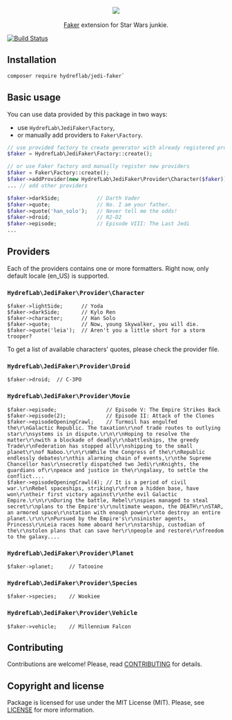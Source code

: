 <p align="center">
    <img src="https://user-images.githubusercontent.com/9950778/34909614-eab4956c-f8a4-11e7-974e-067cd19f6803.png" />
    <br /><br />
    <a href="https://github.com/fzaninotto/Faker" target="_blank">Faker</a> extension for Star Wars junkie.
</p>

[![Build Status](https://travis-ci.org/HydrefLab/jedi-faker.svg?branch=master)](https://travis-ci.org/HydrefLab/jedi-faker)

## Installation

```sh
composer require hydreflab/jedi-faker`
```

## Basic usage

You can use data provided by this package in two ways:
- use `HydrefLab\JediFaker\Factory`,
- or manually add providers to `Faker\Factory`.

```php
// use provided factory to create generator with already registered providers
$faker = HydrefLab\JediFaker\Factory::create();

// or use Faker factory and manually register new providers
$faker = Faker\Factory::create();
$faker->addProvider(new HydrefLab\JediFaker\Provider\Character($faker));
... // add other providers

$faker->darkSide;            // Darth Vader
$faker->quote;               // No. I am your father.
$faker->quote('han_solo');   // Never tell me the odds!
$faker->droid;               // R2-D2
$faker->episode;             // Episode VIII: The Last Jedi
...
```

## Providers

Each of the providers contains one or more formatters. Right now, only default locale (en_US) is supported.

### `HydrefLab\JediFaker\Provider\Character`
```
$faker->lightSide;      // Yoda
$faker->darkSide;       // Kylo Ren
$faker->character;      // Han Solo
$faker->quote;          // Now, young Skywalker, you will die.
$faker->quote('leia');  // Aren't you a little short for a storm trooper?
```
To get a list of available characters' quotes, please check the provider file.

### `HydrefLab\JediFaker\Provider\Droid`
```
$faker->droid;  // C-3PO
```

### `HydrefLab\JediFaker\Provider\Movie`
```
$faker->episode;                // Episode V: The Empire Strikes Back
$faker->episode(2);             // Episode II: Attack of the Clones
$faker->episodeOpeningCrawl;    // Turmoil has engulfed the\r\nGalactic Republic. The taxation\r\nof trade routes to outlying star\r\nsystems is in dispute.\r\n\r\nHoping to resolve the matter\r\nwith a blockade of deadly\r\nbattleships, the greedy Trade\r\nFederation has stopped all\r\nshipping to the small planet\r\nof Naboo.\r\n\r\nWhile the Congress of the\r\nRepublic endlessly debates\r\nthis alarming chain of events,\r\nthe Supreme Chancellor has\r\nsecretly dispatched two Jedi\r\nKnights, the guardians of\r\npeace and justice in the\r\ngalaxy, to settle the conflict....
$faker->episodeOpeningCrawl(4); // It is a period of civil war.\r\nRebel spaceships, striking\r\nfrom a hidden base, have won\r\ntheir first victory against\r\nthe evil Galactic Empire.\r\n\r\nDuring the battle, Rebel\r\nspies managed to steal secret\r\nplans to the Empire's\r\nultimate weapon, the DEATH\r\nSTAR, an armored space\r\nstation with enough power\r\nto destroy an entire planet.\r\n\r\nPursued by the Empire's\r\nsinister agents, Princess\r\nLeia races home aboard her\r\nstarship, custodian of the\r\nstolen plans that can save her\r\npeople and restore\r\nfreedom to the galaxy....
```

### `HydrefLab\JediFaker\Provider\Planet`
```
$faker->planet;     // Tatooine
```

### `HydrefLab\JediFaker\Provider\Species`
```
$faker->species;    // Wookiee
```

### `HydrefLab\JediFaker\Provider\Vehicle`
```
$faker->vehicle;    // Millennium Falcon
```

## Contributing

Contributions are welcome! Please, read [CONTRIBUTING][] for details.

## Copyright and license

Package is licensed for use under the MIT License (MIT). Please, see [LICENSE][] for more information.

[contributing]: https://github.com/hydreflab/jedi-faker/blob/master/CONTRIBUTING.md
[license]: https://github.com/hydreflab/jedi-faker/blob/master/LICENSE